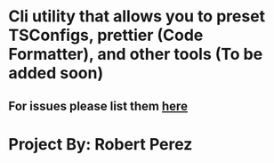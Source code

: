 # Cli utility that allows you to preset TSConfigs, prettier (Code Formatter), and other tools **(To be added soon)**

## For issues please list them [here](https://github.com/robert9111/favoriteConfigs/issues)

# Project By: Robert Perez
